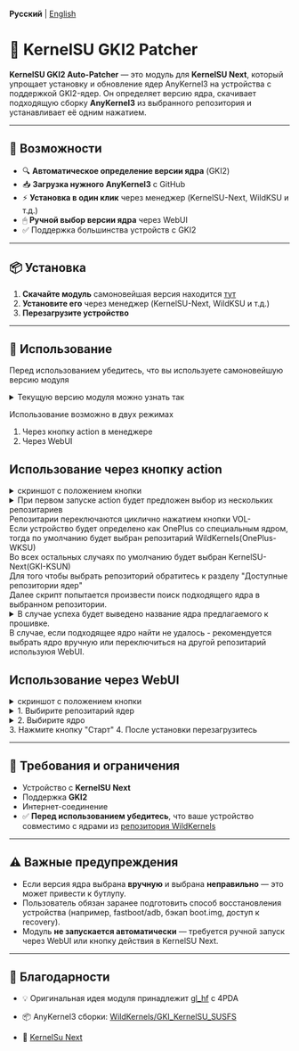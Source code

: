 **Русский** | [English](README_EN.md)

# 🧩 KernelSU GKI2 Patcher

**KernelSU GKI2 Auto-Patcher** — это модуль для **KernelSU Next**, который упрощает установку и обновление ядер AnyKernel3 на устройства с поддержкой GKI2-ядер.
Он определяет версию ядра, скачивает подходящую сборку **AnyKernel3** из выбранного репозитория и устанавливает её одним нажатием.

---

## 🔧 Возможности

- 🔍 **Автоматическое определение версии ядра** (GKI2)
- 📥 **Загрузка нужного AnyKernel3** с GitHub
- ⚡ **Установка в один клик** через менеджер (KernelSU-Next, WildKSU и т.д.)
- 🖱 **Ручной выбор версии ядра** через WebUI
- ✅ Поддержка большинства устройств с GKI2

---

## 📦 Установка

1. **Скачайте модуль** самоновейшая версия находится [тут](https://github.com/CMiSSioN/GKI_patcher_curl_ui/releases/latest)  
2. **Установите его** через менеджер (KernelSU-Next, WildKSU и т.д.)
3. **Перезагрузите устройство**  

---

## 🚀 Использование

Перед использованием убедитесь, что вы используете самоновейшую версию модуля
<details>
<summary>Текущую версию модуля можно узнать так</summary>
<IMG src="https://raw.githubusercontent.com/CMiSSioN/GKI_patcher_curl_ui/refs/heads/master/docs/images/version.png"/>
</details>

Использование возможно в двух режимах
1. Через кнопку action в менеджере
2. Через WebUI

## Использование через кнопку action
<details>
<summary>скриншот с положением кнопки</summary>
<IMG src="https://raw.githubusercontent.com/CMiSSioN/GKI_patcher_curl_ui/refs/heads/master/docs/images/action.png"/>
</details>
<details>
<summary>При первом запуске action будет предложен выбор из нескольких репозитариев</summary>
<IMG src="https://raw.githubusercontent.com/CMiSSioN/GKI_patcher_curl_ui/refs/heads/master/docs/images/action_kernel_repo.png"/>
</details>
Репозитарии переключаются циклично нажатием кнопки VOL- <br/>
Если устройство будет определено как OnePlus со специальным ядром, тогда по умолчанию будет выбран репозитарий WildKernels(OnePlus-WKSU) <br/>
Во всех остальных случаях по умолчанию будет выбран KernelSU-Next(GKI-KSUN) <br/>
Для того чтобы выбрать репозиторий обратитесь к разделу "Доступные репозитории ядер" <br/>
Далее скрипт попытается произвести поиск подходящего ядра в выбранном репозитории. 
<details>
<summary>В случае успеха будет выведено название ядра предлагаемого к прошивке.</summary>
<IMG src="https://raw.githubusercontent.com/CMiSSioN/GKI_patcher_curl_ui/refs/heads/master/docs/images/action_kernel_app.png"/>
</details>
В случае, если подходящее ядро найти не удалось - рекомендуется выбрать ядро вручную или переключиться на другой репозитарий используюя WebUI.

## Использование через WebUI
<details>
<summary>скриншот с положением кнопки</summary>
<IMG src="https://raw.githubusercontent.com/CMiSSioN/GKI_patcher_curl_ui/refs/heads/master/docs/images/webui.png"/>
</details>
<details>
<summary>1. Выбирите репозитарий ядер</summary>
<IMG src="https://raw.githubusercontent.com/CMiSSioN/GKI_patcher_curl_ui/refs/heads/master/docs/images/webui_repo_sel.png"/>
</details>
<details>
<summary>2. Выбирите ядро</summary>
<IMG src="https://raw.githubusercontent.com/CMiSSioN/GKI_patcher_curl_ui/refs/heads/master/docs/images/webui_kernel_sel.png"/>
</details>
3. Нажмите кнопку "Старт"
4. После установки перезагрузитесь

---

## 📄 Требования и ограничения

- Устройство с **KernelSU Next**
- Поддержка **GKI2**
- Интернет-соединение
- ✅ **Перед использованием убедитесь**, что ваше устройство совместимо с ядрами из [репозитория WildKernels](https://github.com/WildKernels/GKI_KernelSU_SUSFS/releases)

---

## ⚠️ Важные предупреждения

- Если версия ядра выбрана **вручную** и выбрана **неправильно** — это может привести к бутлупу.  
- Пользователь обязан заранее подготовить способ восстановления устройства (например, fastboot/adb, бэкап boot.img, доступ к recovery).  
- Модуль **не запускается автоматически** — требуется ручной запуск через WebUI или кнопку действия в KernelSU Next.

---

## 🙏 Благодарности

- 💡 Оригинальная идея модуля принадлежит [gl_hf](https://4pda.to/forum/index.php?showuser=2137182) с 4PDA  

- 📦 AnyKernel3 сборки: [WildKernels/GKI_KernelSU_SUSFS](https://github.com/WildKernels/GKI_KernelSU_SUSFS/releases)

 - 💎 [KernelSu Next](https://github.com/KernelSU-Next/KernelSU-Next)

